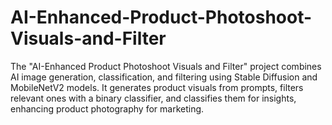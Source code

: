 # AI-Enhanced-Product-Photoshoot-Visuals-and-Filter
The "AI-Enhanced Product Photoshoot Visuals and Filter" project combines AI image generation, classification, and filtering using Stable Diffusion and MobileNetV2 models. It generates product visuals from prompts, filters relevant ones with a binary classifier, and classifies them for insights, enhancing product photography for marketing.
